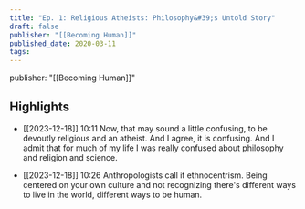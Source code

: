 ```yaml
---
title: "Ep. 1: Religious Atheists: Philosophy&#39;s Untold Story"
draft: false
publisher: "[[Becoming Human]]"
published_date: 2020-03-11
tags:
---
```

publisher: "[[Becoming Human]]"


## Highlights
* [[2023-12-18]] 10:11  Now, that may sound a little confusing, to be devoutly religious and an atheist. And I agree, it is confusing. And I admit that for much of my life I was really confused about philosophy and religion and science.

* [[2023-12-18]] 10:26  Anthropologists call it ethnocentrism. Being centered on your own culture and not recognizing there's different ways to live in the world, different ways to be human.

